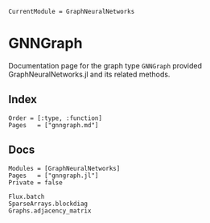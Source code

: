 ```@meta
CurrentModule = GraphNeuralNetworks
```

# GNNGraph

Documentation page for the graph type `GNNGraph` provided GraphNeuralNetworks.jl and its related methods. 

## Index 

```@index
Order = [:type, :function]
Pages   = ["gnngraph.md"]
```

## Docs

```@autodocs
Modules = [GraphNeuralNetworks]
Pages   = ["gnngraph.jl"]
Private = false
```

```@docs
Flux.batch
SparseArrays.blockdiag
Graphs.adjacency_matrix
```
